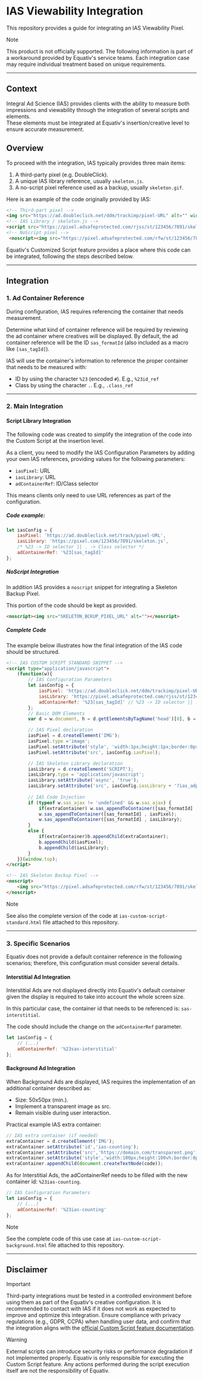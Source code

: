 # IAS Viewability Integration

This repository provides a guide for integrating an IAS Viewability Pixel.

>[!NOTE]  
>This product is not officially supported. The following information is part of a workaround provided by Equativ's service teams. Each integration case may require individual treatment based on unique requirements.

---

## Context

Integral Ad Science (IAS) provides clients with the ability to measure both impressions and viewability through the integration of several scripts and elements.  
These elements must be integrated at Equativ's insertion/creative level to ensure accurate measurement.

## Overview

To proceed with the integration, IAS typically provides three main items:

1. A third-party pixel (e.g. DoubleClick).
2. A unique IAS library reference, usually `skeleton.js`.
3. A no-script pixel reference used as a backup, usually `skeleton.gif`.

Here is an example of the code originally provided by IAS:
```html
<!-- Third-part pixel -->
<img src="https://ad.doubleclick.net/ddm/trackimp/pixel-URL" alt="" width="0" height="0" border="0">
<!-- IAS Library / skeleton.js -->
<script src="https://pixel.adsafeprotected.com/rjss/st/123456/7891/skeleton.js"></script>
<!-- NoScript pixel -->
 <noscript><img src="https://pixel.adsafeprotected.com/rfw/st/123456/7891/skeleton.gif?gdpr=[sas_gdpr_applies]&gdpr_consent=[sas_gdpr_consent]&gdpr_pd=" alt=""></noscript> 
```

Equativ's Customized Script feature provides a place where this code can be integrated, following the steps described below.

---

## Integration

### 1. Ad Container Reference

During configuration, IAS requires referencing the container that needs measurement.

Determine what kind of container reference will be required by reviewing the ad container where creatives will be displayed. By default, the ad container reference will be the ID `sas_formatId` (also included as a macro like `[sas_tagId]`).

IAS will use the container's information to reference the proper container that needs to be measured with:

- ID by using the character `%23` (encoded `#`). E.g., `%23id_ref`
- Class by using the character `.`. E.g., `.class_ref`

---

### 2. Main Integration

#### Script Library Integration

The following code was created to simplify the integration of the code into the Custom Script at the insertion level.

As a client, you need to modify the IAS Configuration Parameters by adding your own IAS references, providing values for the following parameters:

- `iasPixel`: URL
- `iasLibrary`: URL
- `adContainerRef`: ID/Class selector

This means clients only need to use URL references as part of the configuration.

##### Code example:
```javascript
let iasConfig = {
    iasPixel: 'https://ad.doubleclick.net/track/pixel-URL',
    iasLibrary: 'https://pixel.com/123456/7891/skeleton.js',
    /* %23 -> ID selector || . -> Class selector */
    adContainerRef: '%23[sas_tagId]'
};
```

##### NoScript Integration

In addition IAS provides a `noscript` snippet for integrating a Skeleton Backup Pixel.

This portion of the code should be kept as provided.

```html
<noscript><img src="SKELETON_BCKUP_PIXEL_URL" alt=""></noscript>
```

##### Complete Code
The example below illustrates how the final integration of the IAS code should be structured.

```html
<!-- IAS CUSTOM SCRIPT STANDARD SNIPPET -->
<script type="application/javascript">
    (function(w){
        // IAS Configuration Parameters
        let iasConfig = {
            iasPixel: 'https://ad.doubleclick.net/ddm/trackimp/pixel-URL',
            iasLibrary: 'https://pixel.adsafeprotected.com/rjss/st/123456/7891/skeleton.js',
            adContainerRef: '%23[sas_tagId]' // %23 -> ID selector || . -> Class selector  
        };
        // Basic DOM Elements
        var d = w.document, h = d.getElementsByTagName('head')[0], b = d.body;

        // IAS Pixel declaration
        iasPixel = d.createElement('IMG');
        iasPixel.type ='image';
        iasPixel.setAttribute('style', 'width:1px;height:1px;border:0px;');
        iasPixel.setAttribute('src', iasConfig.iasPixel);

        // IAS Skeleton Library declaration
        iasLibrary = d.createElement('SCRIPT');
        iasLibrary.type = 'application/javascript';
        iasLibrary.setAttribute('async', 'true');
        iasLibrary.setAttribute('src', iasConfig.iasLibrary + '?ias_adpath=' + iasConfig.adContainerRef);
 
        // IAS Code Injection
        if (typeof w.sas_ajax != 'undefined' && w.sas_ajax) {
            if(extraContainer) w.sas_appendToContainer([sas_formatId] , extraContainer);
            w.sas_appendToContainer([sas_formatId] , iasPixel);
            w.sas_appendToContainer([sas_formatId] , iasLibrary);
        }
        else {
            if(extraContainer)b.appendChild(extraContainer);
            b.appendChild(iasPixel);
            b.appendChild(iasLibrary);
        }
    })(window.top);
</script>

<!-- IAS Skeleton Backup Pixel -->
<noscript>
    <img src="https://pixel.adsafeprotected.com/rfw/st/123456/7891/skeleton.gif?gdpr=[sas_gdpr_applies]&gdpr_consent=[sas_gdpr_consent]&gdpr_pd=" alt="">
</noscript>
```
> [!NOTE]
> See also the complete version of the code at `ias-custom-script-standard.html` file attached to this repository.

---

### 3. Specific Scenarios
Equativ does not provide a default container reference in the following scenarios; therefore, this configuration must consider several details.

#### Interstitial Ad Integration

Interstitial Ads are not displayed directly into Equativ's default container given the display is required to take into account the whole screen size.

In this particular case, the container id that needs to be referenced is: `sas-interstitial`.

The code should include the change on the `adContainerRef` parameter.

```javascript
let iasConfig = {
    // (...)
    adContainerRef: '%23sas-interstitial'
};
```
#### Background Ad Integration

When Background Ads are displayed, IAS requires the implementation of an additional container described as:
- Size: 50x50px (min.).
- Implement a transparent image as src.
- Remain visible during user interaction.
 
Practical example IAS extra container:
```javascript
// IAS extra container (if needed)
extraContainer = d.createElement('IMG');
extraContainer.setAttribute('id','ias-counting');
extraContainer.setAttribute('src','https://domain.com/transparent.png');
extraContainer.setAttribute('style','width:100px;height:100vh;border:0px;display:block;position:absolute;top:20px;');
extraContainer.appendChild(document.createTextNode(code));
```

As for Interstitial Ads, the adContainerRef needs to be filled with the new container id: `%23ias-counting`.
```javascript
// IAS Configuration Parameters
let iasConfig = {
    // (...)
    adContainerRef: '%23ias-counting'
};
```
> [!NOTE]
> See the complete code of this use case at `ias-custom-script-background.html` file attached to this repository.
---

## Disclaimer

> [!IMPORTANT]  
> Third-party integrations must be tested in a controlled environment before using them as part of the Equativ's creative configuration. It is recommended to contact with IAS if it does not work as expected to improve and optimize this integration.
> Ensure compliance with privacy regulations (e.g., GDPR, CCPA) when handling user data, and confirm that the integration aligns with the [official Custom Script feature documentation](https://help.smartadserver.com/s/article/Configuring-creatives#:~:text=unchecked%20by%20default.-,Custom%20script%20(for%20creatives),-You%20can%20add).

> [!WARNING]  
> External scripts can introduce security risks or performance degradation if not implemented properly.
> Equativ is only responsible for executing the Custom Script feature. Any actions performed during the script execution itself are not the responsibility of Equativ.